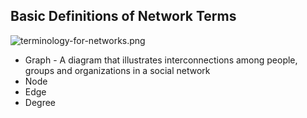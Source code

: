 ## Basic Definitions of Network Terms

![terminology-for-networks.png]({{site.baseurl}}/terminology-for-networks.png)

- Graph - A diagram that illustrates interconnections among people, groups and organizations in a social network
- Node 
- Edge
- Degree
